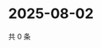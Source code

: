 # 2025-08-02

共 0 条

<!-- BEGIN ZHIHUQUESTIONS -->
<!-- 最后更新时间 Sat Aug 02 2025 12:28:19 GMT+0800 (China Standard Time) -->

<!-- END ZHIHUQUESTIONS -->

